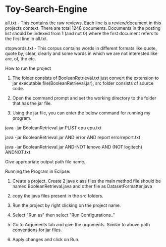 # Toy-Search-Engine

all.txt - This contains the raw reviews. Each line is a review/document in this projects context. There are total 1248 documents. Documents in the posting list should be indexed from 1 (and not 0) where the first document refers to the first line in all.txt.

stopwords.txt - This corpus contains words in different formats like quote, quote by, clear, clearly and some words in which we are not interested like are, of, the etc.

How to run the project

1) The folder consists of BooleanRetrieval.txt just convert the extension to jar executable file(BooleanRetrieval.jar), src folder consists of source code.

2) Open the command prompt and set the working directory to the folder that has the jar file.

3) Using the jar file, you can enter the below command for running my program.

java -jar BooleanRetrieval.jar PLIST cpu cpu.txt 

java -jar BooleanRetrieval.jar AND error AND report errorreport.txt

java -jar BooleanRetrieval.jar AND-NOT lenovo AND (NOT logitech) ANDNOT.txt

Give appropriate output path file name.

Running the Program in Eclipse:

1) Create a project. Create 2 java class files the main method file should be named BooleanRetrieval.java and other file as DatasetFormatter.java

2) copy the java files present in the src folders.

3) Run the project by right clicking on the project name.

4) Select "Run as" then select "Run Configurations.."

5) Go to Arguments tab and give the arguments. Similar to above path conventions for jar files.

6) Apply changes and click on Run.